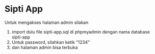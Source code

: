 # Sipti App 

Untuk mengakses halaman admin silakan
1. import dulu file sipti-app.sql di phpmyadmin dengan nama database sipti-app <br>
2. Untuk password, silahkan ketik "1234" <br>
3. dan halaman admin bisa terbuka <br>
